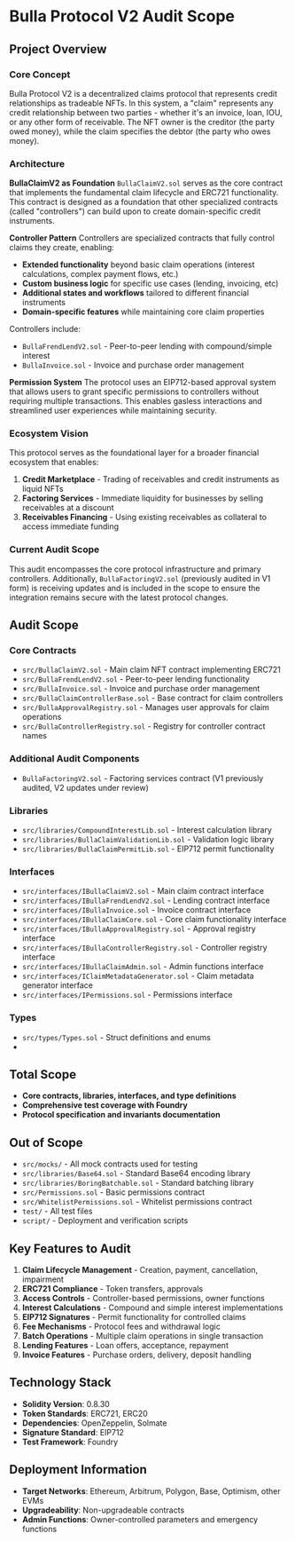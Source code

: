 # Bulla Protocol V2 Audit Scope

## Project Overview

### Core Concept

Bulla Protocol V2 is a decentralized claims protocol that represents credit relationships as tradeable NFTs. In this system, a "claim" represents any credit relationship between two parties - whether it's an invoice, loan, IOU, or any other form of receivable. The NFT owner is the creditor (the party owed money), while the claim specifies the debtor (the party who owes money).

### Architecture

**BullaClaimV2 as Foundation**
`BullaClaimV2.sol` serves as the core contract that implements the fundamental claim lifecycle and ERC721 functionality. This contract is designed as a foundation that other specialized contracts (called "controllers") can build upon to create domain-specific credit instruments.

**Controller Pattern**
Controllers are specialized contracts that fully control claims they create, enabling:

- **Extended functionality** beyond basic claim operations (interest calculations, complex payment flows, etc.)
- **Custom business logic** for specific use cases (lending, invoicing, etc)
- **Additional states and workflows** tailored to different financial instruments
- **Domain-specific features** while maintaining core claim properties

Controllers include:

- `BullaFrendLendV2.sol` - Peer-to-peer lending with compound/simple interest
- `BullaInvoice.sol` - Invoice and purchase order management

**Permission System**
The protocol uses an EIP712-based approval system that allows users to grant specific permissions to controllers without requiring multiple transactions. This enables gasless interactions and streamlined user experiences while maintaining security.

### Ecosystem Vision

This protocol serves as the foundational layer for a broader financial ecosystem that enables:

1. **Credit Marketplace** - Trading of receivables and credit instruments as liquid NFTs
2. **Factoring Services** - Immediate liquidity for businesses by selling receivables at a discount
3. **Receivables Financing** - Using existing receivables as collateral to access immediate funding

### Current Audit Scope

This audit encompasses the core protocol infrastructure and primary controllers. Additionally, `BullaFactoringV2.sol` (previously audited in V1 form) is receiving updates and is included in the scope to ensure the integration remains secure with the latest protocol changes.

## Audit Scope

### Core Contracts

- `src/BullaClaimV2.sol` - Main claim NFT contract implementing ERC721
- `src/BullaFrendLendV2.sol` - Peer-to-peer lending functionality
- `src/BullaInvoice.sol` - Invoice and purchase order management
- `src/BullaClaimControllerBase.sol` - Base contract for claim controllers
- `src/BullaApprovalRegistry.sol` - Manages user approvals for claim operations
- `src/BullaControllerRegistry.sol` - Registry for controller contract names

### Additional Audit Components

- `BullaFactoringV2.sol` - Factoring services contract (V1 previously audited, V2 updates under review)

### Libraries

- `src/libraries/CompoundInterestLib.sol` - Interest calculation library
- `src/libraries/BullaClaimValidationLib.sol` - Validation logic library
- `src/libraries/BullaClaimPermitLib.sol` - EIP712 permit functionality

### Interfaces

- `src/interfaces/IBullaClaimV2.sol` - Main claim contract interface
- `src/interfaces/IBullaFrendLendV2.sol` - Lending contract interface
- `src/interfaces/IBullaInvoice.sol` - Invoice contract interface
- `src/interfaces/IBullaClaimCore.sol` - Core claim functionality interface
- `src/interfaces/IBullaApprovalRegistry.sol` - Approval registry interface
- `src/interfaces/IBullaControllerRegistry.sol` - Controller registry interface
- `src/interfaces/IBullaClaimAdmin.sol` - Admin functions interface
- `src/interfaces/IClaimMetadataGenerator.sol` - Claim metadata generator interface
- `src/interfaces/IPermissions.sol` - Permissions interface

### Types

- `src/types/Types.sol` - Struct definitions and enums
- 
## Total Scope

- **Core contracts, libraries, interfaces, and type definitions**
- **Comprehensive test coverage with Foundry**
- **Protocol specification and invariants documentation**

## Out of Scope

- `src/mocks/` - All mock contracts used for testing
- `src/libraries/Base64.sol` - Standard Base64 encoding library
- `src/libraries/BoringBatchable.sol` - Standard batching library
- `src/Permissions.sol` - Basic permissions contract
- `src/WhitelistPermissions.sol` - Whitelist permissions contract
- `test/` - All test files
- `script/` - Deployment and verification scripts

## Key Features to Audit

1. **Claim Lifecycle Management** - Creation, payment, cancellation, impairment
2. **ERC721 Compliance** - Token transfers, approvals
3. **Access Controls** - Controller-based permissions, owner functions
4. **Interest Calculations** - Compound and simple interest implementations
5. **EIP712 Signatures** - Permit functionality for controlled claims
6. **Fee Mechanisms** - Protocol fees and withdrawal logic
7. **Batch Operations** - Multiple claim operations in single transaction
8. **Lending Features** - Loan offers, acceptance, repayment
9. **Invoice Features** - Purchase orders, delivery, deposit handling

## Technology Stack

- **Solidity Version**: 0.8.30
- **Token Standards**: ERC721, ERC20
- **Dependencies**: OpenZeppelin, Solmate
- **Signature Standard**: EIP712
- **Test Framework**: Foundry

## Deployment Information

- **Target Networks**: Ethereum, Arbitrum, Polygon, Base, Optimism, other EVMs
- **Upgradeability**: Non-upgradeable contracts
- **Admin Functions**: Owner-controlled parameters and emergency functions
